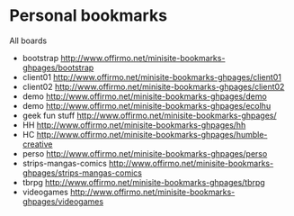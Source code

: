 # Personal bookmarks


All boards
- bootstrap http://www.offirmo.net/minisite-bookmarks-ghpages/bootstrap
- client01 http://www.offirmo.net/minisite-bookmarks-ghpages/client01
- client02 http://www.offirmo.net/minisite-bookmarks-ghpages/client02
- demo http://www.offirmo.net/minisite-bookmarks-ghpages/demo
- demo http://www.offirmo.net/minisite-bookmarks-ghpages/ecolhu
- geek fun stuff http://www.offirmo.net/minisite-bookmarks-ghpages/
- HH http://www.offirmo.net/minisite-bookmarks-ghpages/hh
- HC http://www.offirmo.net/minisite-bookmarks-ghpages/humble-creative
- perso http://www.offirmo.net/minisite-bookmarks-ghpages/perso
- strips-mangas-comics http://www.offirmo.net/minisite-bookmarks-ghpages/strips-mangas-comics
- tbrpg http://www.offirmo.net/minisite-bookmarks-ghpages/tbrpg
- videogames http://www.offirmo.net/minisite-bookmarks-ghpages/videogames
